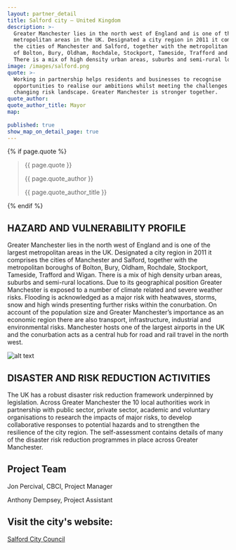 ```yaml
---
layout: partner_detail
title: Salford city – United Kingdom
description: >-
  Greater Manchester lies in the north west of England and is one of the largest
  metropolitan areas in the UK. Designated a city region in 2011 it comprises
  the cities of Manchester and Salford, together with the metropolitan boroughs
  of Bolton, Bury, Oldham, Rochdale, Stockport, Tameside, Trafford and Wigan.
  There is a mix of high density urban areas, suburbs and semi-rural locations.
image: /images/salford.png
quote: >-
  Working in partnership helps residents and businesses to recognise
  opportunities to realise our ambitions whilst meeting the challenges of a
  changing risk landscape. Greater Manchester is stronger together.
quote_author:
quote_author_title: Mayor
map:
  
published: true
show_map_on_detail_page: true
---
```

{% if page.quote %}
<section class="testimonial">
		<div class="container flex">
			<div class="testimonial-block">
				<blockquote>
					<p class="editable">{{ page.quote }}</p>
					<p class="profile_author">{{ page.quote_author }}</p>
					<p>{{ page.quote_author_title }}</p>
				</blockquote>
			</div>
		</div>
	</section>
{% endif %}

## HAZARD AND VULNERABILITY PROFILE 
Greater Manchester lies in the north west of England and is one of the largest metropolitan areas in the UK. Designated a city region in 2011 it comprises the cities of Manchester and Salford, together with the metropolitan boroughs of Bolton, Bury, Oldham, Rochdale, Stockport, Tameside, Trafford and Wigan. There is a mix of high density urban areas, suburbs and semi-rural locations. Due to its geographical position Greater Manchester is exposed to a number of climate related and severe weather risks. Flooding is acknowledged as a major risk with heatwaves, storms, snow and high winds presenting further risks within the conurbation. On account of the population size and Greater Manchester’s importance as an economic region there are also transport, infrastructure, industrial and environmental risks. Manchester hosts one of the largest airports in the UK and the conurbation acts as a central hub for road and rail travel in the north west. 

![alt text](/images/salford.png "Salford - Manchester")

## DISASTER AND RISK REDUCTION ACTIVITIES 
The UK has a robust disaster risk reduction framework underpinned by legislation. Across Greater Manchester the 10 local authorities work in partnership with public sector, private sector, academic and voluntary organisations to research the impacts of major risks, to develop collaborative responses to potential hazards and to strengthen the resilience of the city region. The self-assessment contains details of many of the disaster risk reduction programmes in place across Greater Manchester.

## Project Team

Jon Percival, CBCI, Project Manager

Anthony Dempsey, Project Assistant

## Visit the city's website:
   [Salford City Council](http://www.salford.gov.uk/)
